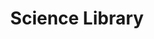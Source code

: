 ---
dateStart: 2009-02-25
dateEnd: 2009-04-09
title: "Science Library"
venue: "Binghamton University"
organizer: Jill Dixon
credit: "Places & Spaces"
city: Binghamton
state: NY
country: USA
pdfLink:
venueImages:
 - sm: image01.sm.jpg
   lg: image01.lg.jpg
 - sm: image02.sm.jpg
   lg: image02.lg.jpg
---
